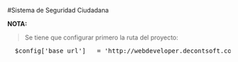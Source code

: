 #Sistema de Seguridad Ciudadana

<strong>NOTA:</strong>

> Se tiene que configurar primero la ruta del proyecto:

<pre>
  $config['base_url']	= 'http://webdeveloper.decontsoft.com/maps/';
</pre>
